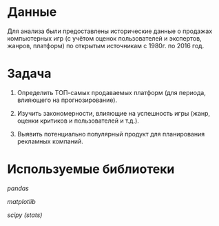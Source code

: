 # Данные

Для анализа были предоставлены исторические данные о продажах компьютерных игр (с учётом оценок пользователей и экспертов, жанров, платформ) по открытым источникам с 1980г. по 2016 год. 


# Задача

1. Определить ТОП-самых продаваемых платформ (для периода, влияющего на прогнозирование).

2. Изучить закономерности, влияющие на успешность игры (жанр, оценки критиков и пользователей и т.д.).

3. Выявить потенциально популярный продукт для планирования рекламных компаний.


# Используемые библиотеки

*pandas*

*matplotlib*

*scipy (stats)*